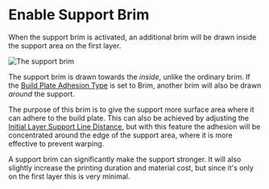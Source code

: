 Enable Support Brim
====
When the support brim is activated, an additional brim will be drawn inside the support area on the first layer.

![The support brim](../images/support_brim_4mm.png)

The support brim is drawn towards the *inside*, unlike the ordinary brim. If the [Build Plate Adhesion Type](../platform_adhesion/adhesion_type.md) is set to Brim, another brim will also be drawn *around* the support.

The purpose of this brim is to give the support more surface area where it can adhere to the build plate. This can also be achieved by adjusting the [Initial Layer Support Line Distance](../support/support_initial_layer_line_distance.md), but with this feature the adhesion will be concentrated around the edge of the support area, where it is more effective to prevent warping.

A support brim can significantly make the support stronger. It will also slightly increase the printing duration and material cost, but since it's only on the first layer this is very minimal. 
